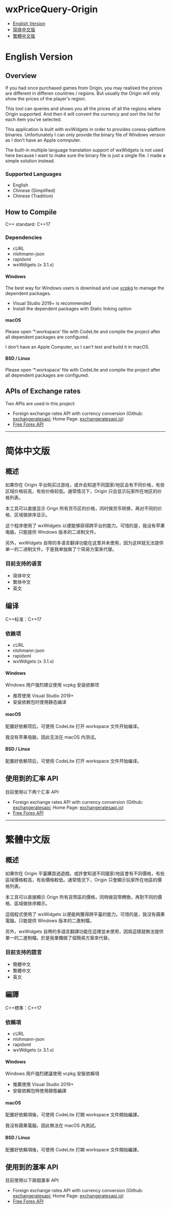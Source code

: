 # wxPriceQuery-Origin

* [English Version](#English-Version)
* [简体中文版](#简体中文版)
* [繁體中文版](#繁體中文版)

English Version
====

## Overview

If you had once purchased games from Origin, you may realised the prices are different in differen countries / regions. But usually the Origin will only show the prices of the player's region.

This tool can queries and shows you all the prices of all the regions where Origin supported. And then it will convert the currency and sort the list for each item you've selected.

This application is built with wxWidgets in order to provides coress-platform binaries. Unfortunately I can only provide the binary file of Windows version as I don't have an Apple comnputer.

The built-in multiple language translation support of wxWidgets is not used here because I want to make sure the binary file is just a single file. I made a simple solution instead.

### Supported Languages

* English
* Chinese (Simplified)
* Chinese (Tradition)

## How to Compile

C++ standard: C++17

### Dependencies

* cURL
* nlohmann-json
* rapidxml
* wxWdigets (≥ 3.1.x)

#### Windows

The best way for Windows users is download and use [vcpkg](https://github.com/microsoft/vcpkg) to manage the dependent packages.

* Visual Studio 2019+ is recommended
* Install the dependent packages with Static linking option

#### macOS

Please open ‘*.workspace’ file with CodeLite and complie the project after all dependent packages are configured.

I don't have an Apple Computer, so I can't test and build it in macOS.

#### BSD / Linux

Please open ‘*.workspace’ file with CodeLite and complie the project after all dependent packages are configured.

## APIs of Exchange rates
Two APIs are used in this project:
* Foreign exchange rates API with currency conversion (Github: [exchangeratesapi](https://github.com/exchangeratesapi/exchangeratesapi); Home Page: [exchangeratesapi.io](https://www.exchangeratesapi.io/))
* [Free Forex API](https://www.freeforexapi.com/)

---

简体中文版
====

## 概述

如果你在 Origin 平台购买过游戏，或许会知道不同国家/地区会有不同价格，有些区域价格较高，有些价格较低。通常情况下，Origin 只会显示玩家所在地区的价格列表。

本工具可以直接显示 Orign 所有货币区的价格，同时做货币转换，再对不同的价格、区域做排序显示。

这个程序使用了 wxWidgets 以便能够获得跨平台的能力。可惜的是，我没有苹果电脑，只能提供 Windows 版本的二进制文件。

另外，wxWidgets 自带的多语言翻译功能在这里并未使用，因为这样就无法提供单一的二进制文件。于是我单独做了个简易方案来代替。


### 目前支持的语言

* 简体中文
* 繁体中文
* 英文

## 编译

C++标准：C++17

### 依赖项

* cURL
* nlohmann-json
* rapidxml
* wxWdigets (≥ 3.1.x)

#### Windows

Windows 用户强烈建议使用 vcpkg 安装依赖项

* 推荐使用 Visual Studio 2019+
* 安装依赖包时使用静态编译

#### macOS

配置好依赖项后，可使用 CodeLite 打开 workspace 文件开始编译。

我没有苹果电脑，因此无法在 macOS 内测试。

#### BSD / Linux

配置好依赖项后，可使用 CodeLite 打开 workspace 文件开始编译。

## 使用到的汇率 API
目前使用以下两个汇率 API:
* Foreign exchange rates API with currency conversion (Github: [exchangeratesapi](https://github.com/exchangeratesapi/exchangeratesapi); Home Page: [exchangeratesapi.io](https://www.exchangeratesapi.io/))
* [Free Forex API](https://www.freeforexapi.com/)

---

繁體中文版
====

## 概述

如果你在 Origin 平臺購買過遊戲，或許會知道不同國家/地區會有不同價格，有些區域價格較高，有些價格較低。通常情況下，Origin 只會顯示玩家所在地區的價格列表。

本工具可以直接顯示 Orign 所有貨幣區的價格，同時做貨幣轉換，再對不同的價格、區域做排序顯示。

這個程式使用了 wxWidgets 以便能夠獲得跨平臺的能力。可惜的是，我沒有蘋果電腦，只能提供 Windows 版本的二進制檔。

另外，wxWidgets 自帶的多語言翻譯功能在這裡並未使用，因爲這樣就無法提供單一的二進制檔。於是我單獨做了個簡易方案來代替。


### 目前支持的語言

* 簡體中文
* 繁體中文
* 英文

## 編譯

C++標準：C++17

### 依賴項

* cURL
* nlohmann-json
* rapidxml
* wxWdigets (≥ 3.1.x)

#### Windows

Windows 用戶強烈建議使用 vcpkg 安裝依賴項

* 推薦使用 Visual Studio 2019+
* 安裝依賴包時使用靜態編譯

#### macOS

配置好依賴項後，可使用 CodeLite 打開 workspace 文件開始編譯。

我沒有蘋果電腦，因此無法在 macOS 內測試。

#### BSD / Linux

配置好依賴項後，可使用 CodeLite 打開 workspace 文件開始編譯。

## 使用到的滙率 API
目前使用以下兩個滙率 API:
* Foreign exchange rates API with currency conversion (Github: [exchangeratesapi](https://github.com/exchangeratesapi/exchangeratesapi); Home Page: [exchangeratesapi.io](https://www.exchangeratesapi.io/))
* [Free Forex API](https://www.freeforexapi.com/)